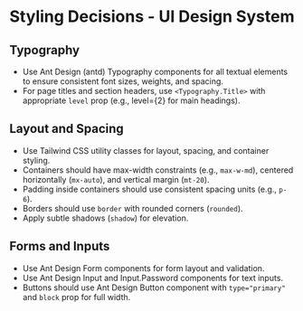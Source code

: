 # Styling Decisions - UI Design System

## Typography
- Use Ant Design (antd) Typography components for all textual elements to ensure consistent font sizes, weights, and spacing.
- For page titles and section headers, use `<Typography.Title>` with appropriate `level` prop (e.g., level={2} for main headings).

## Layout and Spacing
- Use Tailwind CSS utility classes for layout, spacing, and container styling.
- Containers should have max-width constraints (e.g., `max-w-md`), centered horizontally (`mx-auto`), and vertical margin (`mt-20`).
- Padding inside containers should use consistent spacing units (e.g., `p-6`).
- Borders should use `border` with rounded corners (`rounded`).
- Apply subtle shadows (`shadow`) for elevation.

## Forms and Inputs
- Use Ant Design Form components for form layout and validation.
- Use Ant Design Input and Input.Password components for text inputs.
- Buttons should use Ant Design Button component with `type="primary"` and `block` prop for full width.
